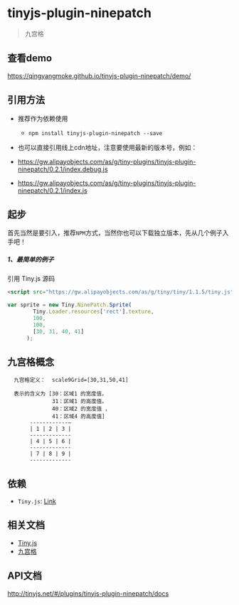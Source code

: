 # tinyjs-plugin-ninepatch

> 九宫格

## 查看demo

https://qingyangmoke.github.io/tinyjs-plugin-ninepatch/demo/

## 引用方法

- 推荐作为依赖使用

  - `npm install tinyjs-plugin-ninepatch --save`

- 也可以直接引用线上cdn地址，注意要使用最新的版本号，例如：

 - https://gw.alipayobjects.com/as/g/tiny-plugins/tinyjs-plugin-ninepatch/0.2.1/index.debug.js
 - https://gw.alipayobjects.com/as/g/tiny-plugins/tinyjs-plugin-ninepatch/0.2.1/index.js

## 起步
首先当然是要引入，推荐`NPM`方式，当然你也可以下载独立版本，先从几个例子入手吧！

##### 1、最简单的例子

引用 Tiny.js 源码
``` html
<script src="https://gw.alipayobjects.com/as/g/tiny/tiny/1.1.5/tiny.js"></script>
```

``` js
var sprite = new Tiny.NinePatch.Sprite(
        Tiny.Loader.resources['rect'].texture,
        100,
        100,
        [30, 31, 40, 41]
      );
```

## 九宫格概念
```
  九宫格定义：  scale9Grid=[30,31,50,41]

  表示的含义为 [30：区域1 的宽度值，
              31：区域1 的高度值，
              40：区域2 的宽度值 ，
              41：区域4 的高度值]
       ------------—
       | 1 | 2 | 3 |
       -------------
       | 4 | 5 | 6 |
       -------------
       | 7 | 8 | 9 |
       -------------
 ```


## 依赖
- `Tiny.js`: [Link](http://tinyjs.net/#/docs/api)

## 相关文档
- [Tiny.js](http://tinyjs.net/#/docs/api)
- [九宫格](http://developer.egret.com/cn/2d/bitmapTexture/scale9Grid)

## API文档
http://tinyjs.net/#/plugins/tinyjs-plugin-ninepatch/docs

